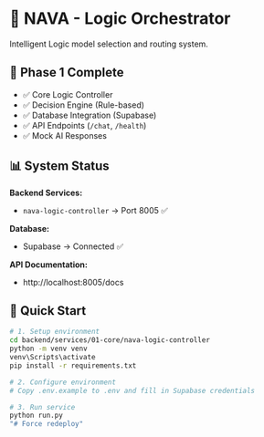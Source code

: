 # 🚀 NAVA - Logic Orchestrator

Intelligent Logic model selection and routing system.

## 🎯 Phase 1 Complete

- ✅ Core Logic Controller
- ✅ Decision Engine (Rule-based)
- ✅ Database Integration (Supabase)
- ✅ API Endpoints (`/chat`, `/health`)
- ✅ Mock AI Responses

## 📊 System Status

**Backend Services:**
- `nava-logic-controller` → Port 8005 ✅

**Database:**
- Supabase → Connected ✅

**API Documentation:**
- http://localhost:8005/docs

## 🚀 Quick Start

```bash
# 1. Setup environment
cd backend/services/01-core/nava-logic-controller
python -m venv venv
venv\Scripts\activate
pip install -r requirements.txt

# 2. Configure environment
# Copy .env.example to .env and fill in Supabase credentials

# 3. Run service
python run.py
"# Force redeploy" 
